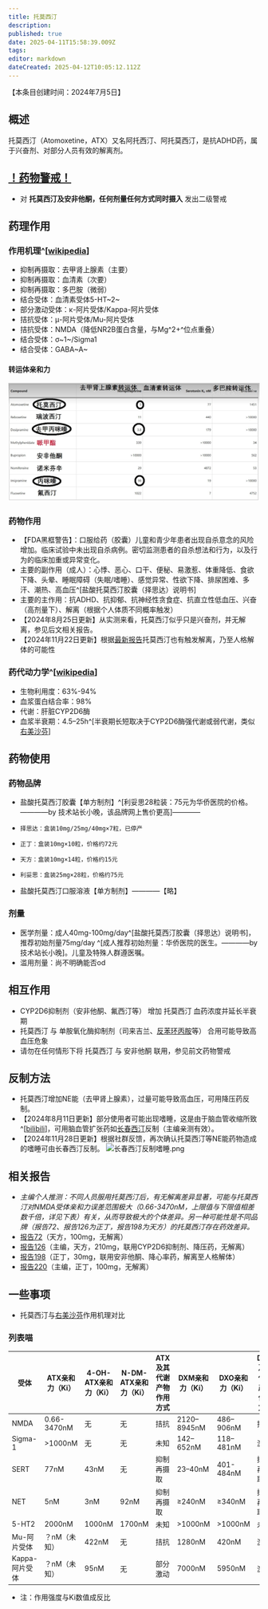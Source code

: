 ```yaml
---
title: 托莫西汀
description: 
published: true
date: 2025-04-11T15:58:39.009Z
tags: 
editor: markdown
dateCreated: 2025-04-12T10:05:12.112Z
---
```


【本条目创建时间：2024年7月5日】
## 概述
托莫西汀（Atomoxetine，ATX）又名阿托西汀、阿托莫西汀，是抗ADHD药，属于兴奋剂、对部分人员有效的解离剂。
## [！药物警戒！](/药物警戒.md)
- 对 **托莫西汀及安非他酮，任何剂量任何方式同时摄入** 发出二级警戒
## 药理作用
### 作用机理^[[wikipedia](https://en.wikipedia.org/wiki/Atomoxetine#Pharmacodynamics)]
- 抑制再摄取：去甲肾上腺素（主要）
- 抑制再摄取：血清素（次要）
- 抑制再摄取：多巴胺（微弱）
- 结合受体：血清素受体5-HT~2~
- 部分激动受体：κ-阿片受体/Kappa-阿片受体
- 拮抗受体：μ-阿片受体/Mu-阿片受体
- 拮抗受体：NMDA（降低NR2B蛋白含量，与Mg^2+^位点重叠）
- 结合受体：σ~1~/Sigma1
- 结合受体：GABA~A~  
#### 转运体亲和力
![转运体亲和力](/imgs/adhd转运体亲和力.png "转运体亲和力")
### 药物作用
- 【FDA黑框警告】：口服给药（胶囊）儿童和青少年患者出现自杀意念的风险增加。临床试验中未出现自杀病例。密切监测患者的自杀想法和行为，以及行为的临床加重或异常变化。
- 主要的副作用（成人）：心悸、恶心、口干、便秘、易激惹、体重降低、食欲下降、头晕、睡眠障碍（失眠/嗜睡）、感觉异常、性欲下降、排尿困难、多汗、潮热、高血压^[盐酸托莫西汀胶囊（择思达）说明书]
- 主要的主作用：抗ADHD、抗抑郁、抗神经性贪食症、抗直立性低血压、兴奋（高剂量下）、解离（根据个人体质不同概率触发）
- 【2024年8月25日更新】从实测来看，托莫西汀似乎只是兴奋剂，并无解离，参见后文相关报告。
- 【2024年11月22日更新】根据[最新报告](/report/RP198)托莫西汀也有触发解离，乃至人格解体的可能性
### 药代动力学^[[wikipedia](https://en.wikipedia.org/wiki/Atomoxetine)]
- 生物利用度：63%-94%
- 血浆蛋白结合率：98%
- 代谢：肝脏CYP2D6酶
- 血浆半衰期：4.5–25h^[半衰期长短取决于CYP2D6酶强代谢或弱代谢，类似[右美沙芬](/drugs/右美沙芬/)]
## 药物使用
### 药物品牌
- 盐酸托莫西汀胶囊【单方制剂】^[利妥思28粒装：75元为华侨医院的价格。————by 技术站长小晚，该品牌网上售价更高]————
-     择思达：盒装10mg/25mg/40mg×7粒，已停产
-     正丁：盒装10mg×10粒，价格约72元
-     天方：盒装10mg×14粒，价格约15元
-     利妥思：盒装25mg×28粒，价格约75元
- 盐酸托莫西汀口服溶液【单方制剂】————【略】
### 剂量
- 医学剂量：成人40mg-100mg/day^[盐酸托莫西汀胶囊（择思达）说明书]，推荐初始剂量75mg/day ^[成人推荐初始剂量：华侨医院的医生。————by 技术站长小晚]。儿童及特殊人群遵医嘱。
- 滥用剂量：尚不明确能否od
## 相互作用
- CYP2D6抑制剂（安非他酮、氟西汀等） 增加 托莫西汀 血药浓度并延长半衰期
- 托莫西汀 与 单胺氧化酶抑制剂（司来吉兰、[反苯环丙胺](/drugs/反苯环丙胺.md)等） 合用可能导致高血压危象
- 请勿在任何情形下将 托莫西汀 与 安非他酮 联用，参见前文药物警戒
## 反制方法
- 托莫西汀增加NE能（去甲肾上腺素），过量可能导致高血压，可用降压药反制。
- 【2024年8月11日更新】部分使用者可能出现嗜睡，这是由于脑血管收缩所致^[[bilibili](https://www.bilibili.com/video/BV1vsYee8Egb/)]，可用脑血管扩张药如[长春西汀](/drugs/长春西汀)反制（主编亲测有效）。
- 【2024年11月28日更新】根据社群反馈，再次确认托莫西汀等NE能药物造成的嗜睡可由长春西汀反制。
![长春西汀反制嗜睡.png](/imgs/长春西汀反制嗜睡.png)
## 相关报告
- *主编个人推测：不同人员服用托莫西汀后，有无解离差异显著，可能与托莫西汀对NMDA受体亲和力误差范围极大（0.66-3470nM，上限值与下限值相差数千倍，详见下表）有关，从而导致极大的个体差异。另一种可能性是不同品牌（报告72、报告126为正丁，报告198为天方）的托莫西汀存在药效差异。*
- [报告72](/report/RP072/)（天方，100mg，无解离）
- [报告126](/report/RP126/)（主编，天方，210mg，联用CYP2D6抑制剂、降压药，无解离）
- [报告198](/report/RP198)（正丁，30mg，联用安非他酮、降心率药，解离至人格解体）
- [报告220](/report/RP220)（主编，正丁，100mg，无解离）
## 一些事项
- 托莫西汀与[右美沙芬](/drugs/右美沙芬.md)作用机理对比
### 列表喵
| 受体 | ATX亲和力（Ki） | 4-OH-ATX亲和力（Ki）|N-DM-ATX亲和力（Ki）|ATX及其代谢产物作用方式| DXM亲和力（Ki） | DXO亲和力（Ki）|DXM及其代谢产物作用方式|
|---- |---- |---- |---- |---- |---- |---- |---- |
|NMDA|0.66-3470nM|无|无|拮抗|2120–8945nM|486–906nM|拮抗|
|Sigma-1|>1000nM|无|无|未知|142–652nM|118–481nM|激动|
|SERT|77nM|43nM|无|抑制再摄取|23–40nM|401-484nM|抑制再摄取|
|NET|5nM|3nM|92nM|抑制再摄取|≥240nM|≥340nM|抑制再摄取|
|5-HT2|2000nM|1000nM|1700nM|未知|>1000nM|>1000nM|未知|
|Mu-阿片受体|？nM（未知）|422nM|无|拮抗|1280nM|420nM|激动|
|Kappa-阿片受体|？nM（未知）|95nM|无|部分激动|7000nM|5950nM|激动|
- 注：作用强度与Ki数值成反比

